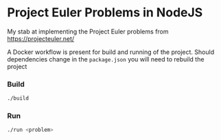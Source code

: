# Project Euler Problems in NodeJS

My stab at implementing the Project Euler problems from
https://projecteuler.net/

A Docker workflow is present for build and running of the project.
Should dependencies change in the `package.json` you will need to
rebuild the project

### Build

```sh
./build
```

### Run

```sh
./run <problem>
```
